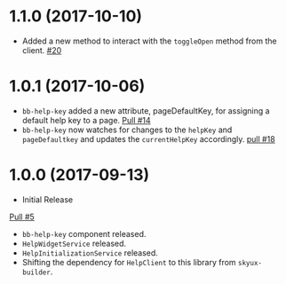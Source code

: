 # 1.1.0 (2017-10-10)

- Added a new method to interact with the `toggleOpen` method from the client. [#20](https://github.com/blackbaud/skyux-lib-help/pull/20)

# 1.0.1 (2017-10-06)
- `bb-help-key` added a new attribute, pageDefaultKey, for assigning a default help key to a page. [Pull #14](https://github.com/blackbaud/skyux-lib-help/pull/14)
- `bb-help-key` now watches for changes to the `helpKey` and `pageDefaultkey` and updates the `currentHelpKey` accordingly. [pull #18](https://github.com/blackbaud/skyux-lib-help/pull/18)

# 1.0.0 (2017-09-13)
- Initial Release

[Pull #5](https://github.com/blackbaud/skyux-lib-help/pull/5)
- `bb-help-key` component released.
- `HelpWidgetService` released.
- `HelpInitializationService` released.
- Shifting the dependency for `HelpClient` to this library from `skyux-builder`.

